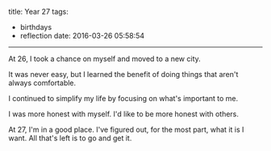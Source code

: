 title: Year 27
tags:
  - birthdays
  - reflection
date: 2016-03-26 05:58:54
---



At 26, I took a chance on myself and moved to a new city.

It was never easy, but I learned the benefit of doing things that aren't always comfortable.

I continued to simplify my life by focusing on what's important to me.

I was more honest with myself. I'd like to be more honest with others.

At 27, I'm in a good place. I've figured out, for the most part, what it is I want. All that's left is to go and get it.
